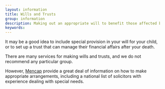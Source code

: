 ```yaml
---
layout: information
title: Wills and Trusts
group: information
description: Making out an appropriate will to benefit those affected by Cri du Chat Syndrome
keywords:
---
```


It may be a good idea to include special provision in your will for your child, or to set up a trust that can manage their financial affairs after your death.

There are many services for making wills and trusts, and we do not recommend any particular group. 

However, [Mencap](http://www.mencap.org.uk/what-we-do/wills-and-trusts) provide a great deal of information on how to make appropriate arrangements, including a national list of solicitors with experience dealing with special needs.

